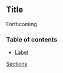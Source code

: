 ## Title

Forthcoming

### Table of contents

* [Label](C00_P000.md)


[Sections](C00_P002_Chapters.md)
